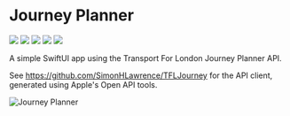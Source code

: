 # Journey Planner

![](https://img.shields.io/badge/Code_Coverage-97%25-blue) ![](https://img.shields.io/badge/Xcode-15.3-green) ![](https://img.shields.io/badge/Xcode-15.3-green) ![](https://img.shields.io/badge/iOS-17.4-purple) ![](https://img.shields.io/badge/MacOS-15.3-orange)

A simple SwiftUI app using the Transport For London Journey Planner API.

See https://github.com/SimonHLawrence/TFLJourney for the API client, generated using Apple's Open API tools.

![Journey Planner](Images/JourneyPlanner.gif)
